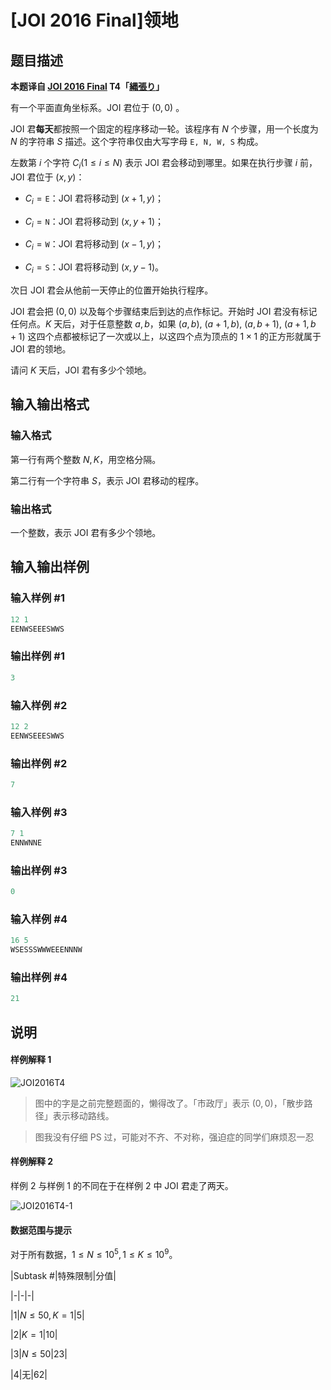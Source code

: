 # [JOI 2016 Final]领地

## 题目描述

**本题译自 [JOI 2016 Final](https://www.ioi-jp.org/joi/2015/2016-ho/index.html) T4「[縄張り](https://www.ioi-jp.org/joi/2015/2016-ho/2016-ho.pdf)」**

有一个平面直角坐标系。JOI 君位于 $(0, 0)$ 。

JOI 君**每天**都按照一个固定的程序移动一轮。该程序有 $N$ 个步骤，用一个长度为 $N$ 的字符串 $S$ 描述。这个字符串仅由大写字母 $\texttt{E, N, W, S}$ 构成。

左数第 $i$ 个字符 $C_i (1\leqslant i\leqslant N)$ 表示 JOI 君会移动到哪里。如果在执行步骤 $i$ 前，JOI 君位于 $(x, y)$：

* $C_i=\texttt{E}$：JOI 君将移动到 $(x+1,y)$；

* $C_i=\texttt{N}$：JOI 君将移动到 $(x,y+1)$；

* $C_i=\texttt{W}$：JOI 君将移动到 $(x-1,y)$；

* $C_i=\texttt{S}$：JOI 君将移动到 $(x,y-1)$。

次日 JOI 君会从他前一天停止的位置开始执行程序。

JOI 君会把 $(0, 0)$ 以及每个步骤结束后到达的点作标记。开始时 JOI 君没有标记任何点。$K$ 天后，对于任意整数 $a, b$，如果 $(a,b),$ $(a+1,b),$ $(a,b+1),$ $(a+1,b+1)$ 这四个点都被标记了一次或以上，以这四个点为顶点的 $1\times 1$ 的正方形就属于 JOI 君的领地。

请问 $K$ 天后，JOI 君有多少个领地。

## 输入输出格式

### 输入格式

第一行有两个整数 $N, K$，用空格分隔。

第二行有一个字符串 $S$，表示 JOI 君移动的程序。

### 输出格式

一个整数，表示 JOI 君有多少个领地。

## 输入输出样例

### 输入样例 #1

```cpp
12 1
EENWSEEESWWS
```


### 输出样例 #1

```cpp
3
```


### 输入样例 #2

```cpp
12 2
EENWSEEESWWS
```


### 输出样例 #2

```cpp
7
```


### 输入样例 #3

```cpp
7 1
ENNWNNE
```


### 输出样例 #3

```cpp
0
```


### 输入样例 #4

```cpp
16 5
WSESSSWWWEEENNNW
```


### 输出样例 #4

```cpp
21
```


## 说明

#### 样例解释 1

![JOI2016T4](http://www.z4a.net/images/2018/02/16/JOI2016T4.png)

> 图中的字是之前完整题面的，懒得改了。「市政厅」表示 $(0, 0)$，「散步路径」表示移动路线。

> 图我没有仔细 PS 过，可能对不齐、不对称，强迫症的同学们麻烦忍一忍

#### 样例解释 2

样例 2 与样例 1 的不同在于在样例 2 中 JOI 君走了两天。

![JOI2016T4-1](http://www.z4a.net/images/2018/02/16/JOI2016T4-1.png)

#### 数据范围与提示

对于所有数据，$1\leqslant N\leqslant 10^5, 1\leqslant K\leqslant 10^9$。

|Subtask #|特殊限制|分值|

|-|-|-|

|1|$N\leqslant 50, K = 1$|5|

|2|$K = 1$|10|

|3|$N\leqslant 50$|23|

|4|无|62|

